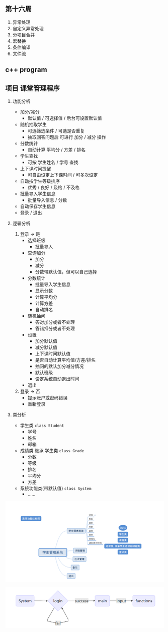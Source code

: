 ## 第十六周

1. 异常处理
2. 自定义异常处理
3. 分项目合并
4. 宏替换
5. 条件编译
6. 文件流

## c++ program

## 项目 课堂管理程序
1. 功能分析
    - 加分/减分
        - 默认值 / 可选择值 / 后台可设置默认值
    - 随机抽取学生
        - 可选筛选条件 / 可选是否重复
        - 抽取回答问题后 可进行 加分 / 减分 操作
    - 分数统计
        - 自动计算 平均分 / 方差 / 排名
    - 学生查找
        - 可按 学生姓名 / 学号 查找
    - 上下课时间提醒
        - 可自由设定上下课时间 / 可多次设定
    - 自动按学生等级排序
        - 优秀 / 良好 / 及格 / 不及格
    - 批量导入学生信息
        - 批量导入信息 / 分数
    - 自动保存学生信息
    - 登录 / 退出

2. 逻辑分析
    1. 登录 -> 是
        - 选择班级
            - 批量导入
        - 查询加分
            - 加分
            - 减分
            - 分数带默认值，但可以自己选择
        - 分数统计
            - 批量导入学生信息
            - 显示分数
            - 计算平均分
            - 计算方差
            - 自动排名
        - 随机抽问
            - 答对加分或者不处理
            - 答错扣分或者不处理
        - 设置
            - 加分默认值
            - 减分默认值
            - 上下课时间默认值
            - 是否自动计算平均值/方差/排名
            - 抽问的默认加分减分情况
            - 默认班级
            - 设定系统自动退出时间
        - 退出
    2. 登录 -> 否
        - 提示账户或密码错误
        - 重新登录

3. 类分析
    - 学生类 `class Student`
        - 学号
        - 姓名
        - 邮箱
    - 成绩类 继承 学生类 `class Grade`
        - 分数
        - 等级
        - 排名
        - 平均分
        - 方差
    - 系统功能类(带默认值) `class System`
        - ......
		

![结构图](./doc/学生管理系统结构图.png)

![登录逻辑](./doc/课堂管理系统.png)
